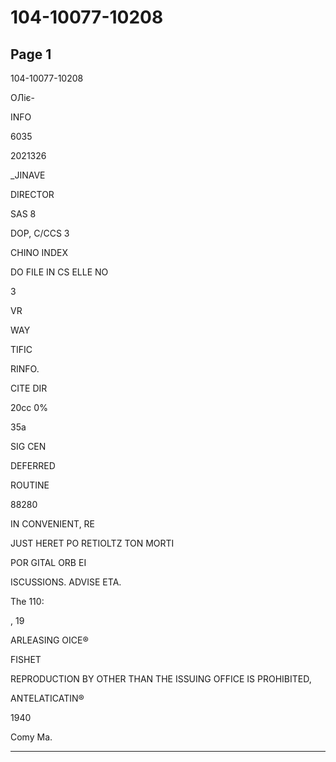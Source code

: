 # 104-10077-10208

## Page 1

104-10077-10208

ОЛіє-

INFO

6035

2021326

_JINAVE

DIRECTOR

SAS 8

DOP, C/CCS 3

CHINO INDEX

DO FILE IN CS ELLE NO

3

VR

WAY

TIFIC

RINFO.

CITE DIR

20cc 0%

35a

SIG CEN

DEFERRED

ROUTINE

88280

IN CONVENIENT, RE

JUST HERET PO RETIOLTZ TON MORTI

POR GITAL ORB EI

ISCUSSIONS. ADVISE ETA.

The 110:

, 19

ARLEASING OICE®

FISHET

REPRODUCTION BY OTHER THAN THE ISSUING OFFICE IS PROHIBITED,

ANTELATICATIN®

1940

Comy Ma.

---


